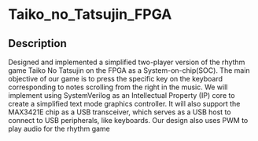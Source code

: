 # Taiko_no_Tatsujin_FPGA
## Description
Designed and implemented a simplified two-player version of the rhythm game Taiko No Tatsujin on the FPGA as a System-on-chip(SOC). The main objective of our game is to press the specific key on the keyboard corresponding to notes scrolling from the right in the music. We will implement using SystemVerilog as an Intellectual Property (IP) core to create a simplified text mode graphics controller. It will also support the MAX3421E chip as a USB transceiver, which serves as a USB host to connect to USB peripherals, like keyboards. Our design also uses PWM to play audio for the rhythm game
